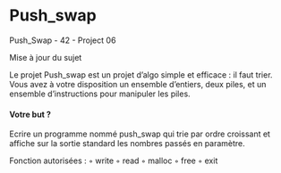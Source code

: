# Push_swap
Push_Swap  - 42 - Project 06

Mise à jour du sujet

Le projet Push_swap est un projet d’algo simple et efficace : il faut trier. Vous avez
à votre disposition un ensemble d’entiers, deux piles, et un ensemble d’instructions pour
manipuler les piles.

#### Votre but ? 

Ecrire un programme nommé push_swap qui trie par ordre croissant et affiche sur la sortie standard les nombres passés en paramètre.

Fonction autorisées :
◦ write
◦ read
◦ malloc
◦ free
◦ exit
